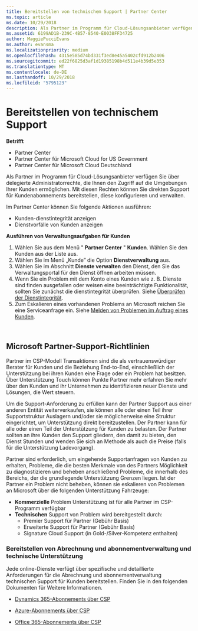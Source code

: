 ```yaml
---
title: Bereitstellen von technischem Support | Partner Center
ms.topic: article
ms.date: 10/29/2018
description: Als Partner im Programm für Cloud-Lösungsanbieter verfügen Sie über delegierte Administratorrechte, die Ihnen den Zugriff auf die Umgebungen Ihrer Kunden ermöglichen.
ms.assetid: 6199AD1B-239C-4B57-8540-E0038FF34725
author: MaggiePucciEvans
ms.author: evansma
ms.localizationpriority: medium
ms.openlocfilehash: 4315e585d74bd331f3ed8e45a5402cfd912b2406
ms.sourcegitcommit: ed22f6825d3af1d19385198b4d511e4b39d5e353
ms.translationtype: MT
ms.contentlocale: de-DE
ms.lasthandoff: 10/29/2018
ms.locfileid: "5795123"
---
```

# <a name="provide-technical-support"></a>Bereitstellen von technischem Support

**Betrifft**

-  Partner Center
-  Partner Center für Microsoft Cloud for US Government
-  Partner Center für Microsoft Cloud Deutschland

Als Partner im Programm für Cloud-Lösungsanbieter verfügen Sie über delegierte Administratorrechte, die Ihnen den Zugriff auf die Umgebungen Ihrer Kunden ermöglichen. Mit diesen Rechten können Sie direkten Support für Kundenabonnements bereitstellen, diese konfigurieren und verwalten.

Im Partner Center können Sie folgende Aktionen ausführen:

-   Kunden-dienstintegrität anzeigen
-   Dienstvorfälle von Kunden anzeigen

**Ausführen von Verwaltungsaufgaben für Kunden**

1.  Wählen Sie aus dem Menü " **Partner Center** " **Kunden**. Wählen Sie den Kunden aus der Liste aus.
2.  Wählen Sie im Menü „Kunde” die Option **Dienstverwaltung** aus.
3.  Wählen Sie im Abschnitt **Dienste verwalten** den Dienst, den Sie das Verwaltungsportal für den Dienst öffnen arbeiten müssen.
4.  Wenn Sie ein Problem mit dem Konto eines Kunden wie z. B. Dienste sind finden ausgefallen oder weisen eine beeinträchtigte Funktionalität, sollten Sie zunächst die dienstintegrität überprüfen. Siehe [Überprüfen der Dienstintegrität](check-service-health.md).
5.  Zum Eskalieren eines vorhandenen Problems an Microsoft reichen Sie eine Serviceanfrage ein. Siehe [Melden von Problemen im Auftrag eines Kunden](report-problems-on-behalf-of-a-customer.md).

 
## <a name="microsoft-partner-support-guidance"></a>Microsoft Partner-Support-Richtlinien

Partner im CSP-Modell Transaktionen sind die als vertrauenswürdiger Berater für Kunden und die Beziehung End-to-End, einschließlich der Unterstützung bei ihren Kunden eine Frage oder ein Problem hat besitzen. Über Unterstützung Touch können Punkte Partner mehr erfahren Sie mehr über den Kunden und ihr Unternehmen zu identifizieren neuer Dienste und Lösungen, die Wert steuern.

Um die Support-Anforderung zu erfüllen kann der Partner Support aus einer anderen Entität weiterverkaufen, sie können alle oder einen Teil ihrer Supportstruktur Auslagern und/oder sie möglicherweise eine Struktur eingerichtet, um Unterstützung direkt bereitzustellen.  Der Partner kann für alle oder einen Teil der Unterstützung für Kunden zu belasten. Der Partner sollten an ihre Kunden den Support gliedern, den damit zu bieten, den Dienst Stunden und wenden Sie sich an Methode als auch die Preise (falls für die Unterstützung Ladevorgang). 

Partner sind erforderlich, um eingehende Supportanfragen von Kunden zu erhalten, Probleme, die die besten Merkmale von des Partners Möglichkeit zu diagnostizieren und beheben anschließend Probleme, die innerhalb des Bereichs, der die grundlegende Unterstützung Grenzen liegen. Ist der Partner ein Problem nicht beheben, können sie eskalieren von Problemen an Microsoft über die folgenden Unterstützung Fahrzeuge:

- **Kommerzielle** Problem Unterstützung ist für alle Partner im CSP-Programm verfügbar
-   **Technischen** Support von Problem wird bereitgestellt durch:
    -   Premier Support für Partner (Gebühr Basis)
    -   Erweiterte Support für Partner (Gebühr Basis)
    -   Signature Cloud Support (in Gold-/Silver-Kompetenz enthalten)

### <a name="providing-billing-subscription-management-and-technical-support"></a>Bereitstellen von Abrechnung und abonnementverwaltung und technische Unterstützung 

Jede online-Dienste verfügt über spezifische und detaillierte Anforderungen für die Abrechnung und abonnementverwaltung technischen Support für Kunden bereitstellen. Finden Sie in den folgenden Dokumenten für Weitere Informationen.

-   [Dynamics 365-Abonnements über CSP](https://www.microsoftpartnercommunity.com/t5/CSP/Microsoft-Partner-Support-Guidance/m-p/5262#M30)

-   [Azure-Abonnements über CSP](https://www.microsoftpartnercommunity.com/t5/CSP/Microsoft-Partner-Support-Guidance/m-p/5263#M31)

-   [Office 365-Abonnements über CSP](https://www.microsoftpartnercommunity.com/t5/CSP/Microsoft-Partner-Support-Guidance/m-p/5264#M32)
 



